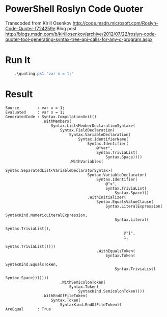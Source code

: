 PowerShell Roslyn Code Quoter
=============================
Transcoded from Kirill Osenkov http://code.msdn.microsoft.com/Roslyn-Code-Quoter-f724259e
Blog post http://blogs.msdn.com/b/kirillosenkov/archive/2012/07/22/roslyn-code-quoter-tool-generating-syntax-tree-api-calls-for-any-c-program.aspx

Run It
======
```PowerShell
    .\quoting.ps1 "var x = 1;"
```
Result
======
    Source        : var x = 1;
    Evaluated     : var x = 1;
    GeneratedCode : Syntax.CompilationUnit()
                    .WithMembers(
                        Syntax.List<MemberDeclarationSyntax>(
                            Syntax.FieldDeclaration(
                                Syntax.VariableDeclaration(
                                    Syntax.IdentifierName(
                                        Syntax.Identifier(
                                            @"var",
                                            Syntax.TriviaList(
                                                Syntax.Space))))
                                .WithVariables(
                                    Syntax.SeparatedList<VariableDeclaratorSyntax>(
                                        Syntax.VariableDeclarator(
                                            Syntax.Identifier(
                                                @"x",
                                                Syntax.TriviaList(
                                                    Syntax.Space)))
                                        .WithInitializer(
                                            Syntax.EqualsValueClause(
                                                Syntax.LiteralExpression(
                                                    SyntaxKind.NumericLiteralExpression,
                                                    Syntax.Literal(
                                                        Syntax.TriviaList(),
                                                        @"1",
                                                        1,
                                                        Syntax.TriviaList())))
                                            .WithEqualsToken(
                                                Syntax.Token(
                                                    SyntaxKind.EqualsToken,
                                                    Syntax.TriviaList(
                                                        Syntax.Space)))))))
                            .WithSemicolonToken(
                                Syntax.Token(
                                    SyntaxKind.SemicolonToken))))
                    .WithEndOfFileToken(
                        Syntax.Token(
                            SyntaxKind.EndOfFileToken))
    AreEqual      : True
